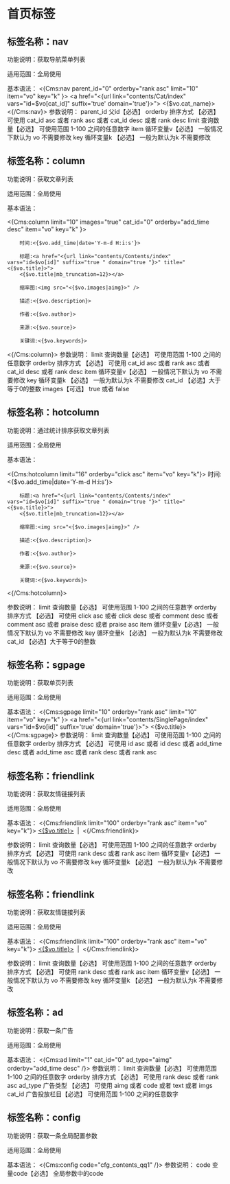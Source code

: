 首页标签
============================

标签名称：nav
--------------------------------------------------

功能说明：获取导航菜单列表

适用范围：全局使用

基本语法：
<{Cms:nav parent_id="0" orderby="rank asc" limit="10" item="vo" key="k" }>
	<a href="<{url link="contents/Cat/index" vars="id=$vo[cat_id]" suffix='true' domain='true'}>">
		<{$vo.cat_name}>
	</a>
<{/Cms:nav}>
参数说明：
parent_id 父id【必选】
orderby 排序方式 【必选】 可使用  cat_id asc 或者 rank asc 或者 cat_id desc 或者 rank desc
limit 查询数量【必选】 可使用范围 1-100 之间的任意数字
item 循环变量v【必选】 一般情况下默认为 vo 不需要修改 
key 循环变量k 【必选】 一般为默认为k 不需要修改 

标签名称：column
--------------------------------------------------

功能说明：获取文章列表

适用范围：全局使用

基本语法：

<{Cms:column limit="10" images="true" cat_id="0" orderby="add_time desc" item="vo" key="k" }>

		时间:<{$vo.add_time|date='Y-m-d H:i:s'}>
		
		标题:<a href="<{url link="contents/Contents/index" vars="id=$vo[id]" suffix="true " domain="true "}>" title="<{$vo.title}>">
		<{$vo.title|mb_truncation=12}></a>
		
		缩率图:<img src="<{$vo.images|aimg}>" />
		
		描述:<{$vo.description}>
		
		作者:<{$vo.author}>
		
		来源:<{$vo.source}>
		
		关键词:<{$vo.keywords}>

<{/Cms:column}>	
参数说明：
limit 查询数量【必选】 可使用范围 1-100 之间的任意数字
orderby 排序方式 【必选】 可使用  cat_id asc 或者 rank asc 或者 cat_id desc 或者 rank desc
item 循环变量v【必选】 一般情况下默认为 vo 不需要修改 
key 循环变量k 【必选】 一般为默认为k 不需要修改 
cat_id 【必选】大于等于0的整数
images【可选】 true 或者 false

标签名称：hotcolumn
--------------------------------------------------

功能说明：通过统计排序获取文章列表

适用范围：全局使用

基本语法：

<{Cms:hotcolumn limit="16" orderby="click asc" item="vo" key="k"}>
		时间:<{$vo.add_time|date='Y-m-d H:i:s'}>
		
		标题:<a href="<{url link="contents/Contents/index" vars="id=$vo[id]" suffix="true " domain="true "}>" title="<{$vo.title}>">
		<{$vo.title|mb_truncation=12}></a>
		
		缩率图:<img src="<{$vo.images|aimg}>" />
		
		描述:<{$vo.description}>
		
		作者:<{$vo.author}>
		
		来源:<{$vo.source}>
		
		关键词:<{$vo.keywords}>

<{/Cms:hotcolumn}>

参数说明：
limit 查询数量【必选】 可使用范围 1-100 之间的任意数字
orderby 排序方式 【必选】 可使用  click asc 或者 click desc 或者 comment desc 或者 comment asc 或者 praise desc 或者 praise asc 
item 循环变量v【必选】 一般情况下默认为 vo 不需要修改 
key 循环变量k 【必选】 一般为默认为k 不需要修改 
cat_id 【必选】大于等于0的整数


标签名称：sgpage
--------------------------------------------------

功能说明：获取单页列表

适用范围：全局使用

基本语法：
<{Cms:sgpage limit="10" orderby="rank asc" limit="10" item="vo" key="k" }>
	<a href="<{url link="contents/SinglePage/index" vars="id=$vo[id]" suffix='true' domain='true'}>">
		<{$vo.title}>
	</a>
<{/Cms:sgpage}>
参数说明：
limit 查询数量【必选】 可使用范围 1-100 之间的任意数字
orderby 排序方式 【必选】 可使用  id asc 或者 id desc 或者 add_time desc 或者 add_time asc 或者 rank desc 或者 rank asc 

标签名称：friendlink
--------------------------------------------------

功能说明：获取友情链接列表

适用范围：全局使用

基本语法：
<{Cms:friendlink limit="100" orderby="rank asc" item="vo" key="k"}>
<a href='<{$vo.url}>' target='_blank'><{$vo.title}></a> &nbsp;|&nbsp; 
<{/Cms:friendlink}>
</div>
参数说明：
limit 查询数量【必选】 可使用范围 1-100 之间的任意数字
orderby 排序方式 【必选】 可使用   rank desc 或者 rank asc 
item 循环变量v【必选】 一般情况下默认为 vo 不需要修改 
key 循环变量k 【必选】 一般为默认为k 不需要修改 

标签名称：friendlink
--------------------------------------------------

功能说明：获取友情链接列表

适用范围：全局使用

基本语法：
<{Cms:friendlink limit="100" orderby="rank asc" item="vo" key="k"}>
<a href='<{$vo.url}>' target='_blank'><{$vo.title}></a> &nbsp;|&nbsp; 
<{/Cms:friendlink}>
</div>
参数说明：
limit 查询数量【必选】 可使用范围 1-100 之间的任意数字
orderby 排序方式 【必选】 可使用   rank desc 或者 rank asc 
item 循环变量v【必选】 一般情况下默认为 vo 不需要修改 
key 循环变量k 【必选】 一般为默认为k 不需要修改 

标签名称：ad
--------------------------------------------------

功能说明：获取一条广告

适用范围：全局使用

基本语法：
<{Cms:ad limit="1" cat_id="0" ad_type="aimg" orderby="add_time desc" /}>
参数说明：
limit 查询数量【必选】 可使用范围 1-100 之间的任意数字
orderby 排序方式 【必选】 可使用   rank desc 或者 rank asc 
ad_type 广告类型 【必选】 可使用   aimg 或者 code 或者 text 或者 imgs
cat_id 广告投放栏目【必选】 可使用范围 1-100 之间的任意数字

标签名称：config
--------------------------------------------------

功能说明：获取一条全局配置参数

适用范围：全局使用

基本语法：
<{Cms:config code="cfg_contents_qq1" /}>
参数说明：
code 变量code【必选】 全局参数中的code